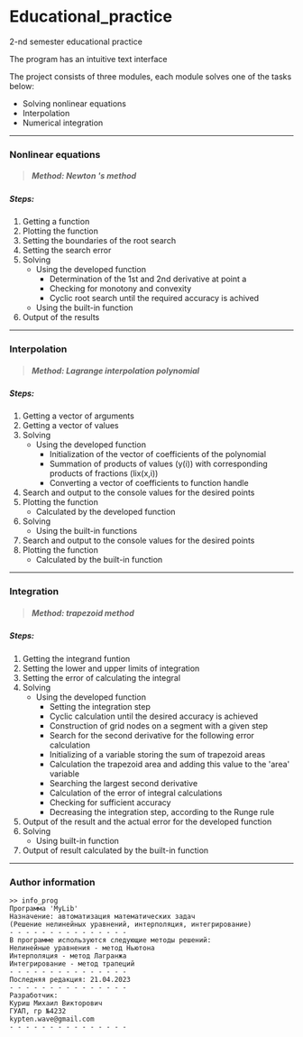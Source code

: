 # Educational_practice

2-nd semester educational practice

The program has an intuitive text interface

The project consists of three modules, each module solves one of the tasks below:

- Solving nonlinear equations
- Interpolation
- Numerical integration

---

### Nonlinear equations

> ##### **Method:** Newton 's method

##### Steps:

1. Getting a function
2. Plotting the function
3. Setting the boundaries of the root search
4. Setting the search error
5. Solving
	- Using the developed function
		* Determination of the 1st and 2nd derivative at point a
		* Checking for monotony and convexity
		* Cyclic root search until the required accuracy is achived
	- Using the built-in function
6. Output of the results

---

### Interpolation

> ##### **Method:** Lagrange interpolation polynomial

##### Steps:

1. Getting a vector of arguments
2. Getting a vector of values
3. Solving
	- Using the developed function
		* Initialization of the vector of coefficients of the polynomial
		* Summation of products of values (y(i)) with corresponding products of fractions (lix(x,i))
		* Converting a vector of coefficients to function handle
4. Search and output to the console values for the desired points
5. Plotting the function
	- Calculated by the developed function
6. Solving
	- Using the built-in functions
7. Search and output to the console values for the desired points
8. Plotting the function
	- Calculated by the built-in function

---

### Integration

> ##### **Method:** trapezoid method

##### Steps:

1. Getting the integrand funtion
2. Setting the lower and upper limits of integration
3. Setting the error of calculating the integral
4. Solving
	- Using the developed function
		* Setting the integration step
		* Cyclic calculation until the desired accuracy is achieved
		* Construction of grid nodes on a segment with a given step
		* Search for the second derivative for the following error calculation
		* Initializing of a variable storing the sum of trapezoid  areas
		* Calculation the trapezoid area and adding this value to the 'area' variable
		* Searching the largest second derivative
		* Calculation of the error of integral calculations
		* Checking for sufficient accuracy
		* Decreasing the integration step, according to the Runge rule
5. Output of the result and the actual error for the developed function
6. Solving
	- Using built-in function
7. Output of result calculated by the built-in function

---

### Author information

```
>> info_prog
Программа 'MyLib'
Назначение: автоматизация математических задач
(Решение нелинейных уравнений, интерполяция, интегрирование)
- - - - - - - - - - - - - - -
В программе используются следующие методы решений:
Нелинейные уравнения - метод Ньютона
Интерполяция - метод Лагранжа
Интегрирование - метод трапеций
- - - - - - - - - - - - - - -
Последняя редакция: 21.04.2023
- - - - - - - - - - - - - - -
Разработчик:
Куриш Михаил Викторович
ГУАП, гр №4232
kypten.wave@gmail.com
- - - - - - - - - - - - - - -
```